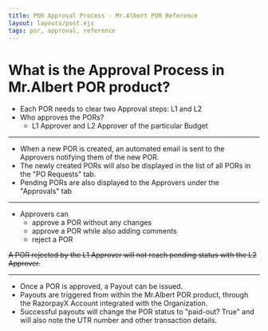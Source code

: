 ```yaml
---
title: POR Approval Process - Mr.Albert POR Reference
layout: layouts/post.ejs
tags: por, approval, reference
---
```


# What is the Approval Process in Mr.Albert POR product?

* Each POR needs to clear two Approval steps: L1 and L2 
* Who approves the PORs?
	* L1 Approver and L2 Approver of the particular Budget
---
* When a new POR is created, an automated email is sent to the Approvers notifying them of the new POR.
* The newly created PORs will also be displayed in the list of all PORs in the "PO Requests" tab.
* Pending PORs are also displayed to the Approvers under the "Approvals" tab

---
* Approvers can 
	* approve a POR without any changes
	* approve a POR while also adding comments
	* reject a POR

~~A POR rejected by the L1 Approver will not reach pending status with the L2 Approver.~~

---
* Once a POR is approved, a Payout can be issued. 
* Payouts are triggered from within the Mr.Albert POR product, through the RazorpayX Account integrated with the Organization.
* Successful payouts will change the POR status to "paid-out? True" and will also note the UTR number and other transaction details. 